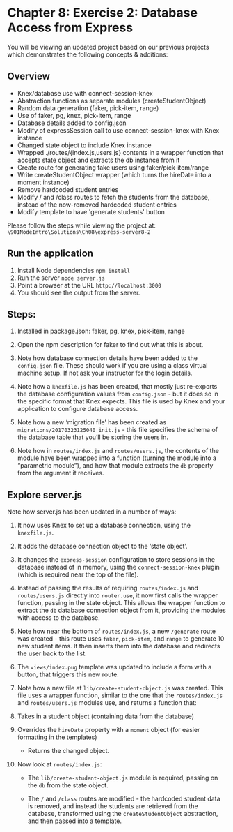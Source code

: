 # Chapter 8: Exercise 2: Database Access from Express

You will be viewing an updated project based on our previous projects which demonstrates the following concepts & additions: 

## Overview
* Knex/database use with connect-session-knex
* Abstraction functions as separate modules (createStudentObject)
* Random data generation (faker, pick-item, range)
* Use of faker, pg, knex, pick-item, range
* Database details added to config.json
* Modify of expressSession call to use connect-session-knex with Knex instance
* Changed state object to include Knex instance
* Wrapped ./routes/{index.js,users.js} contents in a wrapper function that accepts state object and extracts the db instance from it
* Create route for generating fake users using faker/pick-item/range
* Write createStudentObject wrapper (which turns the hireDate into a moment instance)
* Remove hardcoded student entries
* Modify / and /class routes to fetch the students from the database, instead of the now-removed hardcoded student entries
* Modify template to have 'generate students' button


Please follow the steps while viewing the project at:
`\901NodeIntro\Solutions\Ch08\express-server8-2`

## Run the application
1. Install Node dependencies `npm install`
1. Run the server `node server.js`
1. Point a browser at the URL `http://localhost:3000`
1. You should see the output from the server. 

## Steps:
1. Installed in package.json: faker, pg, knex, pick-item, range

1. Open the npm description for faker to find out what this is about.

1. Note how database connection details have been added to the `config.json` file. These should work if you are using a class virtual machine setup. If not ask your instructor for the login details.

1. Note how a `knexfile.js` has been created, that mostly just re-exports the database configuration values from `config.json` - but it does so in the specific format that Knex expects. This file is used by Knex and your application to configure database access.

1. Note how a new ‘migration file’ has been created as `migrations/20170323125040_init.js` - this file specifies the schema of the database table that you’ll be storing the users in.

1. Note how in `routes/index.js` and `routes/users.js`, the contents of the module have been wrapped into a function (turning the module into a “parametric module”), and how that module extracts the `db` property from the argument it receives.

## Explore server.js

Note how server.js has been updated in a number of ways:

1. It now uses Knex to set up a database connection, using the `knexfile.js`.

1. It adds the database connection object to the ‘state object’.

1. It changes the `express-session` configuration to store sessions in the database instead of in memory, using the `connect-session-knex` plugin (which is required near the top of the file).

1. Instead of passing the results of requiring `routes/index.js` and `routes/users.js` directly into `router.use`, it now first calls the wrapper function, passing in the state object. This allows the wrapper function to extract the `db` database connection object from it, providing the modules with access to the database.

1. Note how near the bottom of `routes/index.js`, a new `/generate` route was created - this route uses `faker`, `pick-item`, and `range` to generate 10 new student items. It then inserts them into the database and redirects the user back to the list.

1. The `views/index.pug` template was updated to include a form with a button, that triggers this new route.

1. Note how a new file at `lib/create-student-object.js` was created. This file uses a wrapper function, similar to the one that the `routes/index.js` and `routes/users.js` modules use, and returns a function that:

1. Takes in a student object (containing data from the database)

1. Overrides the `hireDate` property with a `moment` object (for easier formatting in the templates)
    - Returns the changed object.

1. Now look at `routes/index.js`:
    
    - The `lib/create-student-object.js` module is required, passing on the `db` from the state object.

    - The `/` and `/class` routes are modified - the hardcoded student data is removed, and instead the students are retrieved from the database, transformed using the `createStudentObject` abstraction, and then passed into a template.

